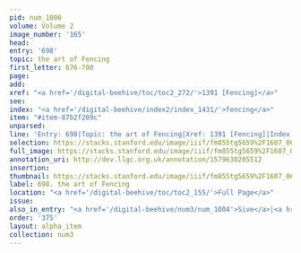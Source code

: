 ```yaml
---
pid: num_1006
volume: Volume 2
image_number: '165'
head: 
entry: '698'
topic: the art of Fencing
first_letter: 676-700
page: 
add: 
xref: "<a href='/digital-beehive/toc/toc2_272/'>1391 [Fencing]</a>"
see: 
index: "<a href='/digital-beehive/index2/index_1431/'>fencing</a>"
item: "#item-87b2f209c"
unparsed: 
line: 'Entry: 698|Topic: the art of Fencing|Xref: 1391 [Fencing]|Index: fencing|#item-87b2f209c'
selection: https://stacks.stanford.edu/image/iiif/fm855tg5659%2F1607_0632/443,2784,2822,354/full/0/default.jpg
full_image: https://stacks.stanford.edu/image/iiif/fm855tg5659%2F1607_0632/full/full/0/default.jpg
annotation_uri: http://dev.llgc.org.uk/annotation/1579630205512
insertion: 
thumbnail: https://stacks.stanford.edu/image/iiif/fm855tg5659%2F1607_0632/443,2784,600,180/250,/0/default.jpg
label: 698. the art of Fencing
location: "<a href='/digital-beehive/toc/toc2_155/'>Full Page</a>"
issue: 
also_in_entry: "<a href='/digital-beehive/num3/num_1004'>Sive</a>|<a href='/digital-beehive/num3/num_1005'>Grease</a>"
order: '375'
layout: alpha_item
collection: num3
---
```

